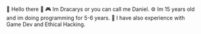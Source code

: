 🔴 Hello there 🔴
🎮 Im Dracarys or you can call me Daniel.
⚙  Im 15 years old and im doing programming for 5-6 years.
🔌 I have also experience with Game Dev and Ethical Hacking.
